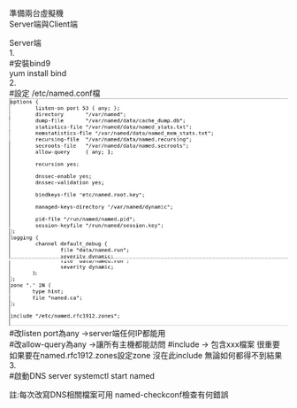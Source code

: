 準備兩台虛擬機  
Server端與Client端  

Server端  
1.  
#安裝bind9  
yum install bind  
2.  
#設定 /etc/named.conf檔  
![image](https://github.com/sleepy9487/linux1/blob/master/linux%20images/DNS-named.conf-1.JPG)  
![image](https://github.com/sleepy9487/linux1/blob/master/linux%20images/DNS-named.conf-2.JPG)  
#改listen port為any ->server端任何IP都能用  
#改allow-query為any ->讓所有主機都能訪問
#include -> 包含xxx檔案 很重要 如果要在named.rfc1912.zones設定zone 沒在此include 無論如何都得不到結果    
3.  
#啟動DNS server
systemctl start named  

註:每次改寫DNS相關檔案可用 named-checkconf檢查有何錯誤



